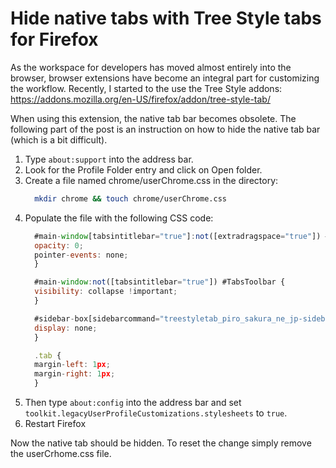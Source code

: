 # Hide native tabs with Tree Style tabs for Firefox

As the workspace for developers has moved almost entirely into the browser, browser extensions have become an integral part for customizing the workflow. Recently, I started to the use the Tree Style addons: https://addons.mozilla.org/en-US/firefox/addon/tree-style-tab/

When using this extension, the native tab bar becomes obsolete. The following part of the post is an instruction on how to hide the native tab bar (which is a bit difficult).

1. Type `about:support` into the address bar.
1. Look for the Profile Folder entry and click on Open folder.
1. Create a file named chrome/userChrome.css in the directory:
   ```bash
     mkdir chrome && touch chrome/userChrome.css
   ```
1. Populate the file with the following CSS code:
   ```javascript
     #main-window[tabsintitlebar="true"]:not([extradragspace="true"]) #TabsToolbar>.toolbar-items {
     opacity: 0;
     pointer-events: none;
     }

     #main-window:not([tabsintitlebar="true"]) #TabsToolbar {
     visibility: collapse !important;
     }

     #sidebar-box[sidebarcommand="treestyletab_piro_sakura_ne_jp-sidebar-action"] #sidebar-header {
     display: none;
     }

     .tab {
     margin-left: 1px;
     margin-right: 1px;
     }
   ```
1. Then type `about:config` into the address bar and set `toolkit.legacyUserProfileCustomizations.stylesheets` to `true`.
1. Restart Firefox

Now the native tab should be hidden. To reset the change simply remove the userCrhome.css file.
